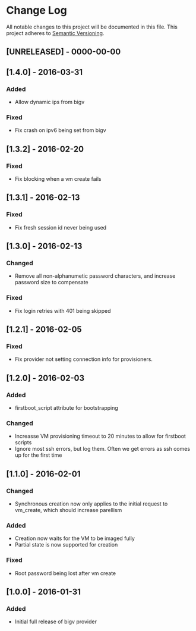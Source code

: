 # Change Log
All notable changes to this project will be documented in this file.
This project adheres to [Semantic Versioning](http://semver.org/).

## [UNRELEASED] - 0000-00-00

## [1.4.0] - 2016-03-31
### Added
- Allow dynamic ips from bigv
### Fixed
- Fix crash on ipv6 being set from bigv

## [1.3.2] - 2016-02-20
### Fixed
- Fix blocking when a vm create fails

## [1.3.1] - 2016-02-13
### Fixed
- Fix fresh session id never being used

## [1.3.0] - 2016-02-13
### Changed
- Remove all non-alphanumetic password characters, and increase password size to compensate
### Fixed
- Fix login retries with 401 being skipped

## [1.2.1] - 2016-02-05
### Fixed
- Fix provider not setting connection info for provisioners.

## [1.2.0] - 2016-02-03
### Added
- firstboot_script attribute for bootstrapping
### Changed
- Increasse VM provisioning timeout to 20 minutes to allow for firstboot scripts
- Ignore most ssh errors, but log them. Often we get errors as ssh comes up for the first time

## [1.1.0] - 2016-02-01
### Changed
- Synchronous creation now only applies to the initial request to vm_create, which should increase parellism
### Added
- Creation now waits for the VM to be imaged fully
- Partial state is now supported for creation
### Fixed
- Root password being lost after vm create

## [1.0.0] - 2016-01-31
### Added
- Initial full release of bigv provider
